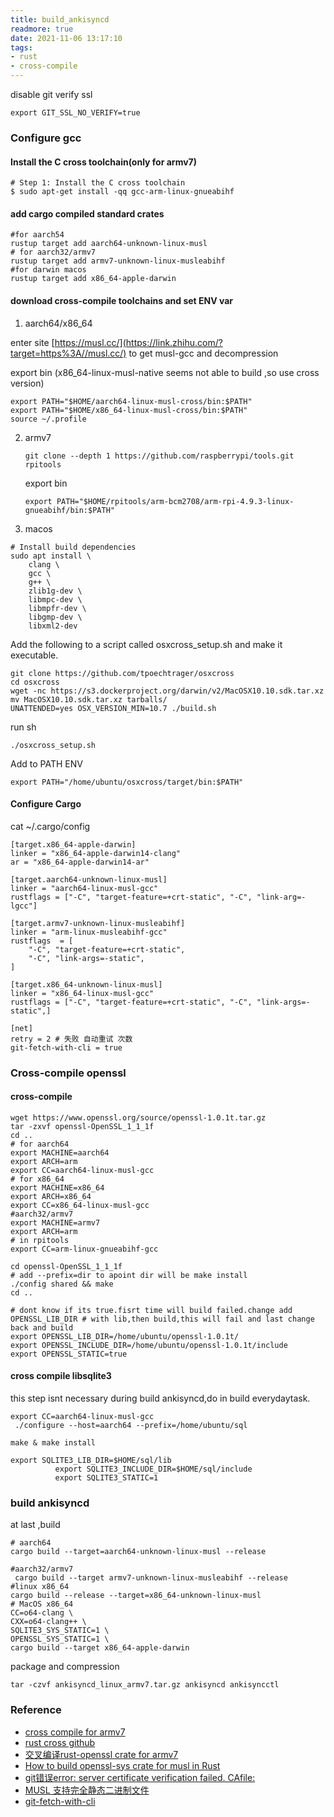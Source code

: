 ```yaml
---
title: build_ankisyncd
readmore: true
date: 2021-11-06 13:17:10
tags:
- rust
- cross-compile
---
```


disable git verify ssl

```
export GIT_SSL_NO_VERIFY=true
```

### Configure  gcc

#### Install the C cross toolchain(only for armv7)

```
# Step 1: Install the C cross toolchain
$ sudo apt-get install -qq gcc-arm-linux-gnueabihf
```

#### add cargo compiled standard crates

```
#for aarch54
rustup target add aarch64-unknown-linux-musl
# for aarch32/armv7
rustup target add armv7-unknown-linux-musleabihf
#for darwin macos
rustup target add x86_64-apple-darwin
```

#### download cross-compile toolchains and set ENV var

1. aarch64/x86_64

enter site [https://musl.cc/](https://link.zhihu.com/?target=https%3A//musl.cc/)  to get musl-gcc and decompression

export bin (x86_64-linux-musl-native seems not able to build ,so use cross version)

```
export PATH="$HOME/aarch64-linux-musl-cross/bin:$PATH"
export PATH="$HOME/x86_64-linux-musl-cross/bin:$PATH"
source ~/.profile
```

2. armv7

   ```
   git clone --depth 1 https://github.com/raspberrypi/tools.git rpitools
   ```

   export bin

   ```
   export PATH="$HOME/rpitools/arm-bcm2708/arm-rpi-4.9.3-linux-gnueabihf/bin:$PATH"
   ```
3. macos
```
# Install build dependencies
sudo apt install \
    clang \
    gcc \
    g++ \
    zlib1g-dev \
    libmpc-dev \
    libmpfr-dev \
    libgmp-dev \
    libxml2-dev
```

Add the following to a script called osxcross_setup.sh and make it executable.
```
git clone https://github.com/tpoechtrager/osxcross
cd osxcross
wget -nc https://s3.dockerproject.org/darwin/v2/MacOSX10.10.sdk.tar.xz
mv MacOSX10.10.sdk.tar.xz tarballs/
UNATTENDED=yes OSX_VERSION_MIN=10.7 ./build.sh
```
run sh
```
./osxcross_setup.sh
```

Add to PATH ENV
```
export PATH="/home/ubuntu/osxcross/target/bin:$PATH"
```
   #### Configure Cargo

   cat ~/.cargo/config

   ```
   [target.x86_64-apple-darwin]
linker = "x86_64-apple-darwin14-clang"
ar = "x86_64-apple-darwin14-ar"

   [target.aarch64-unknown-linux-musl]
   linker = "aarch64-linux-musl-gcc"
   rustflags = ["-C", "target-feature=+crt-static", "-C", "link-arg=-lgcc"]
   
   [target.armv7-unknown-linux-musleabihf]
   linker = "arm-linux-musleabihf-gcc"
   rustflags  = [
       "-C", "target-feature=+crt-static",
       "-C", "link-args=-static",
   ]
   
   [target.x86_64-unknown-linux-musl]
   linker = "x86_64-linux-musl-gcc"
   rustflags = ["-C", "target-feature=+crt-static", "-C", "link-args=-static",]
   
   [net]
   retry = 2 # 失败 自动重试 次数
   git-fetch-with-cli = true
   ```

   

### Cross-compile openssl

#### cross-compile 

```
wget https://www.openssl.org/source/openssl-1.0.1t.tar.gz
tar -zxvf openssl-OpenSSL_1_1_1f
cd ..
# for aarch64
export MACHINE=aarch64
export ARCH=arm
export CC=aarch64-linux-musl-gcc
# for x86_64
export MACHINE=x86_64
export ARCH=x86_64
export CC=x86_64-linux-musl-gcc
#aarch32/armv7
export MACHINE=armv7
export ARCH=arm
# in rpitools
export CC=arm-linux-gnueabihf-gcc

cd openssl-OpenSSL_1_1_1f
# add --prefix=dir to apoint dir will be make install
./config shared && make
cd ..

# dont know if its true.fisrt time will build failed.change add OPENSSL_LIB_DIR # with lib,then build,this will fail and last change back and build 
export OPENSSL_LIB_DIR=/home/ubuntu/openssl-1.0.1t/
export OPENSSL_INCLUDE_DIR=/home/ubuntu/openssl-1.0.1t/include
export OPENSSL_STATIC=true

```
#### cross compile libsqlite3
this step isnt necessary during build ankisyncd,do in build
everydaytask.
```
export CC=aarch64-linux-musl-gcc
 ./configure --host=aarch64 --prefix=/home/ubuntu/sql

make & make install

export SQLITE3_LIB_DIR=$HOME/sql/lib
          export SQLITE3_INCLUDE_DIR=$HOME/sql/include
          export SQLITE3_STATIC=1 
```
### build ankisyncd

at last ,build

```
# aarch64
cargo build --target=aarch64-unknown-linux-musl --release

#aarch32/armv7
 cargo build --target armv7-unknown-linux-musleabihf --release
#linux x86_64
cargo build --release --target=x86_64-unknown-linux-musl
# MacOS x86_64
CC=o64-clang \
CXX=o64-clang++ \
SQLITE3_SYS_STATIC=1 \
OPENSSL_SYS_STATIC=1 \
cargo build --target x86_64-apple-darwin
```

package and compression

```
tar -czvf ankisyncd_linux_armv7.tar.gz ankisyncd ankisyncctl
```



### Reference

- [cross compile for armv7](https://jiapeng.me/helium-gateway-rs-compile/)
- [rust cross github](https://github.com/japaric/rust-cross)
- [交叉编译rust-openssl crate for armv7](https://www.cnblogs.com/sevenyuan/p/13663372.html)
- [How to build openssl-sys crate for musl in Rust](https://qiita.com/liubin/items/6c94f0b61f746c08b74c)
- [git错误error: server certificate verification failed. CAfile:](https://www.jianshu.com/p/7d599bdf370a)
- [MUSL 支持完全静态二进制文件](https://rustwiki.org/zh-CN/edition-guide/rust-2018/platform-and-target-support/musl-support-for-fully-static-binaries.html)
- [git-fetch-with-cli](https://doc.rust-lang.org/cargo/reference/config.html)